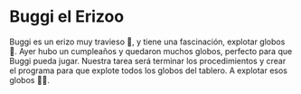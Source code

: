 # Buggi el Erizoo
Buggi es un erizo muy travieso 🦔, y tiene una fascinación, explotar globos 🎈. Ayer hubo un cumpleaños y quedaron muchos globos, perfecto para que Buggi pueda jugar. Nuestra tarea será terminar los procedimientos y crear el programa para que explote todos los globos del tablero. A explotar esos globos 🎈💥.